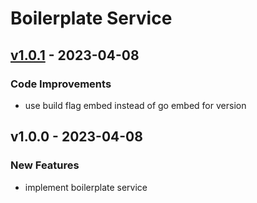 # Boilerplate Service


<a name="v1.0.1"></a>
## [v1.0.1] - 2023-04-08
### Code Improvements
- use build flag embed instead of go embed for version


<a name="v1.0.0"></a>
## v1.0.0 - 2023-04-08
### New Features
- implement boilerplate service


[Unreleased]: https://github.com/bagastri07/boilerplate-service/compare/v1.0.1...HEAD
[v1.0.1]: https://github.com/bagastri07/boilerplate-service/compare/v1.0.0...v1.0.1
